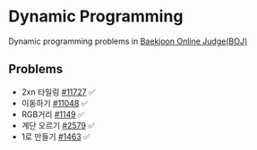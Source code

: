 # Dynamic Programming

Dynamic programming problems in [Baekjoon Online Judge(BOJ)](https://www.acmicpc.net/workbook/view/1984)

## Problems

* 2xn 타일링 [#11727](https://www.acmicpc.net/problem/11727) ✅
* 이동하기 [#11048](https://www.acmicpc.net/problem/11048) ✅
* RGB거리 [#1149](https://www.acmicpc.net/problem/1149) ✅
* 계단 오르기 [#2579](https://www.acmicpc.net/problem/2579) ✅
* 1로 만들기 [#1463](https://www.acmicpc.net/problem/1463) ✅ 